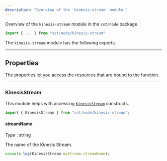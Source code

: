 ```yaml
---
description: "Overview of the `kinesis-stream` module."
---
```


Overview of the `kinesis-stream` module in the `sst/node` package.

```ts
import { ... } from "sst/node/kinesis-stream"
```

The `kinesis-stream` module has the following exports.

---

## Properties

The properties let you access the resources that are bound to the function.

---

### KinesisStream

This module helps with accessing [`KinesisStream`](../constructs/KinesisStream.md) constructs.

```ts
import { KinesisStream } from "sst/node/kinesis-stream";
```

#### streamName

_Type_ : <span class="mono">string</span>

The name of the Kinesis Stream.

```ts
console.log(KinesisStream.myStream.streamName);
```
